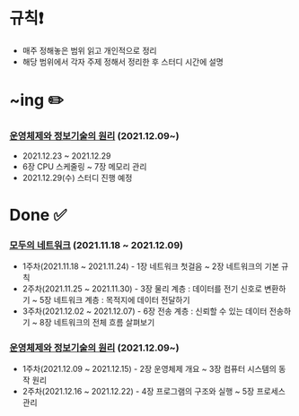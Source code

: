 # 규칙❗️

- 매주 정해놓은 범위 읽고 개인적으로 정리
- 해당 범위에서 각자 주제 정해서 정리한 후 스터디 시간에 설명


# ~ing ✏️

### [운영체제와 정보기술의 원리](http://www.kyobobook.co.kr/product/detailViewKor.laf?ejkGb=KOR&mallGb=KOR&barcode=9791158903589&orderClick=LAG&Kc=) (2021.12.09~)

- 2021.12.23 ~ 2021.12.29
- 6장 CPU 스케줄링 ~ 7장 메모리 관리
- 2021.12.29(수) 스터디 진행 예정 



# Done ✅

### [모두의 네트워크](http://www.kyobobook.co.kr/product/detailViewKor.laf?ejkGb=KOR&mallGb=KOR&barcode=9791160505030&orderClick=LEa&Kc=) (2021.11.18 ~ 2021.12.09)

- 1주차(2021.11.18 ~ 2021.11.24) - 1장 네트워크 첫걸음 ~ 2장 네트워크의 기본 규칙
- 2주차(2021.11.25 ~ 2021.11.30) - 3장 물리 계층 : 데이터를 전기 신호로 변환하기 ~ 5장 네트워크 계층 : 목적지에 데이터 전달하기
- 3주차(2021.12.02 ~ 2021.12.07) - 6장 전송 계층 : 신뢰할 수 있는 데이터 전송하기 ~ 8장 네트워크의 전체 흐름 살펴보기

### [운영체제와 정보기술의 원리](http://www.kyobobook.co.kr/product/detailViewKor.laf?ejkGb=KOR&mallGb=KOR&barcode=9791158903589&orderClick=LAG&Kc=) (2021.12.09~)
- 1주차(2021.12.09 ~ 2021.12.15) - 2장 운영체제 개요 ~ 3장 컴퓨터 시스템의 동작 원리
- 2주차(2021.12.16 ~ 2021.12.22) - 4장 프로그램의 구조와 실행 ~ 5장 프로세스 관리
